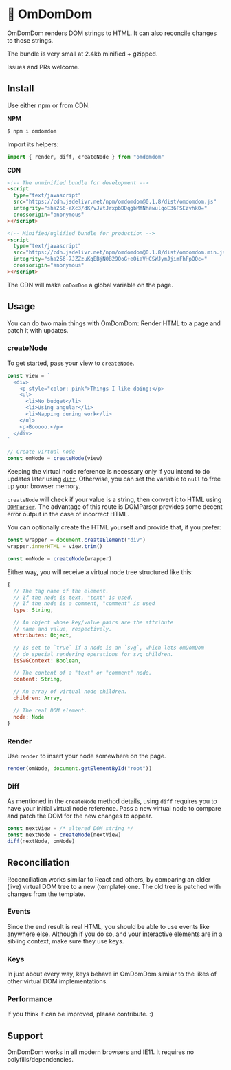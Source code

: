 # 👾 OmDomDom

OmDomDom renders DOM strings to HTML. It can also reconcile changes to those strings.

The bundle is very small at 2.4kb minified + gzipped.

Issues and PRs welcome.

## Install

Use either npm or from CDN.

**NPM**

```sh
$ npm i omdomdom
```

Import its helpers:

```js
import { render, diff, createNode } from "omdomdom"
```

**CDN**

```html
<!-- The unminified bundle for development -->
<script
  type="text/javascript"
  src="https://cdn.jsdelivr.net/npm/omdomdom@0.1.8/dist/omdomdom.js"
  integrity="sha256-eXc3/dK/vJVtJrxpbDDqgbMfNhawulqoE36FSEzvhk0="
  crossorigin="anonymous"
></script>

<!-- Minified/uglified bundle for production -->
<script
  type="text/javascript"
  src="https://cdn.jsdelivr.net/npm/omdomdom@0.1.8/dist/omdomdom.min.js"
  integrity="sha256-7JZZzuKqEBjN0B29QoG+eOiaVHCSWJymJjimFhFpQQc="
  crossorigin="anonymous"
></script>
```

The CDN will make `omDomDom` a global variable on the page.

## Usage

You can do two main things with OmDomDom: Render HTML to a page and patch it with updates.

### createNode

To get started, pass your view to `createNode`.

```js
const view = `
  <div>
    <p style="color: pink">Things I like doing:</p>
    <ul>
      <li>No budget</li>
      <li>Using angular</li>
      <li>Napping during work</li>
    </ul>
    <p>Booooo.</p>
  </div>
`

// Create virtual node
const omNode = createNode(view)
```

Keeping the virtual node reference is necessary only if you intend to do updates later using [`diff`](#diff). Otherwise, you can set the variable to `null` to free up your browser memory.

`createNode` will check if your value is a string, then convert it to HTML using [`DOMParser`](https://developer.mozilla.org/en-US/docs/Web/API/DOMParser). The advantage of this route is DOMParser provides some decent error output in the case of incorrect HTML.

You can optionally create the HTML yourself and provide that, if you prefer:

```js
const wrapper = document.createElement("div")
wrapper.innerHTML = view.trim()

const omNode = createNode(wrapper)
```

Either way, you will receive a virtual node tree structured like this:

```js
{
  // The tag name of the element.
  // If the node is text, "text" is used.
  // If the node is a comment, "comment" is used
  type: String,

  // An object whose key/value pairs are the attribute
  // name and value, respectively.
  attributes: Object,

  // Is set to `true` if a node is an `svg`, which lets omDomDom
  // do special rendering operations for svg children.
  isSVGContext: Boolean,

  // The content of a "text" or "comment" node.
  content: String,

  // An array of virtual node children.
  children: Array,

  // The real DOM element.
  node: Node
}
```

### Render

Use `render` to insert your node somewhere on the page.

```js
render(omNode, document.getElementById("root"))
```

### Diff

As mentioned in the `createNode` method details, using `diff` requires you to have your initial virtual node reference. Pass a new virtual node to compare and patch the DOM for the new changes to appear.

```js
const nextView = /* altered DOM string */
const nextNode = createNode(nextView)
diff(nextNode, omNode)
```

## Reconciliation

Reconciliation works similar to React and others, by comparing an older (live) virtual DOM tree to a new (template) one. The old tree is patched with changes from the template.

### Events

Since the end result is real HTML, you should be able to use events like anywhere else. Although if you do so, and your interactive elements are in a sibling context, make sure they use keys.

### Keys

In just about every way, keys behave in OmDomDom similar to the likes of other virtual DOM implementations.

### Performance

If you think it can be improved, please contribute. :)

## Support

OmDomDom works in all modern browsers and IE11. It requires no polyfills/dependencies.
